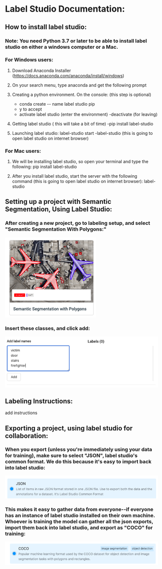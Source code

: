 # Label Studio Documentation:

## How to install label studio:

### Note: You need Python 3.7 or later to be able to install label studio on either a windows computer or a Mac. 

### For Windows users: 

1. Download Anaconda Installer (https://docs.anaconda.com/anaconda/install/windows)
2. On your search menu, type anaconda and get the following prompt 

3. Creating a python environment. On the console: (this step is optional) 
    - conda create -- name label studio pip 
    - y to accept 
    - activate label studio (enter the environment) 
        -deactivate (for leaving) 
     
4. Getting label studio ( this will take a bit of time) 
    -pip install label-studio 
    
5. Launching label studio: 
label-studio start 
    -label-studio (this is going to open label studio on internet browser) 
    
### For Mac users: 

1. We will be installing label studio, so open your terminal and type the following: 
    pip install label-studio 
    
2. After you install label studio, start the server with the following command (this is going to open label studio on internet browser): 
    label-studio 
## Setting up a project with Semantic Segmentation, Using Label Studio:

### After creating a new project, go to labeling setup, and select "Semantic Segmentation With Polygons:"


<img src="/assets/polygon_image.png" alt="Alt text" title="Optional title">



### Insert these classes, and click add:

<img src="/assets/add_classes_image.png" alt="Alt text" title="Optional title">


## Labeling Instructions:

add instructions


## Exporting a project, using label studio for collaboration:

### When you export (unless you're immediately using your data for training), make sure to select "JSON", label studio's common format. We do this because it's easy to import back into label studio:

<img src="/assets/export_json_image.png" alt="Alt text" title="Optional title">


### This makes it easy to gather data from everyone--if everyone has an instance of label studio installed on their own machine. Whoever is training the model can gather all the json exports, import them back into label studio, and export as "COCO" for training:

<img src="/assets/export_coco_image.png" alt="Alt text" title="Optional title">
